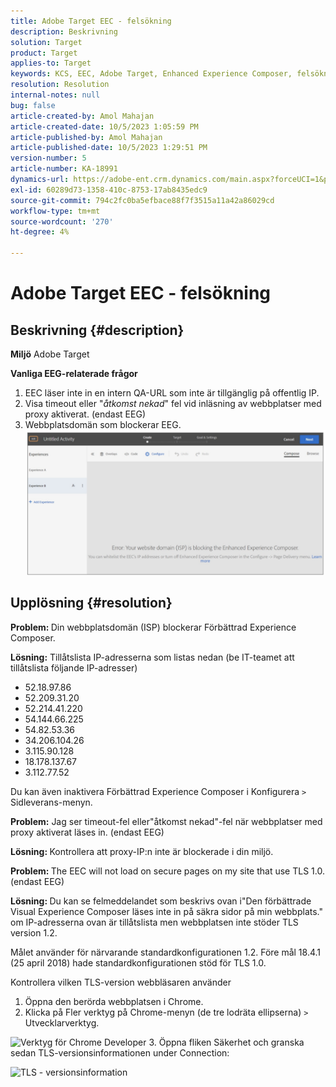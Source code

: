```yaml
---
title: Adobe Target EEC - felsökning
description: Beskrivning
solution: Target
product: Target
applies-to: Target
keywords: KCS, EEC, Adobe Target, Enhanced Experience Composer, felsökning
resolution: Resolution
internal-notes: null
bug: false
article-created-by: Amol Mahajan
article-created-date: 10/5/2023 1:05:59 PM
article-published-by: Amol Mahajan
article-published-date: 10/5/2023 1:29:51 PM
version-number: 5
article-number: KA-18991
dynamics-url: https://adobe-ent.crm.dynamics.com/main.aspx?forceUCI=1&pagetype=entityrecord&etn=knowledgearticle&id=4ba71ee9-7f63-ee11-be6e-6045bd006b3d
exl-id: 60289d73-1358-410c-8753-17ab8435edc9
source-git-commit: 794c2fc0ba5efbace88f7f3515a11a42a86029cd
workflow-type: tm+mt
source-wordcount: '270'
ht-degree: 4%

---
```


# Adobe Target EEC - felsökning

## Beskrivning {#description}


<b>Miljö</b>
Adobe Target

<b>Vanliga EEG-relaterade frågor</b>
1. EEC läser inte in en intern QA-URL som inte är tillgänglig på offentlig IP.
2. Visa timeout eller &quot;*åtkomst nekad*&quot; fel vid inläsning av webbplatser med proxy aktiverat. (endast EEG)
3. Webbplatsdomän som blockerar EEG.
   <br>![](assets/___4ca71ee9-7f63-ee11-be6e-6045bd006b3d___.png)

## Upplösning {#resolution}


<b>Problem: </b>Din webbplatsdomän (ISP) blockerar Förbättrad Experience Composer.

<b>Lösning:</b> Tillåtslista IP-adresserna som listas nedan (be IT-teamet att tillåtslista följande IP-adresser)



- 52.18.97.86
- 52.209.31.20
- 52.214.41.220
- 54.144.66.225
- 54.82.53.36
- 34.206.104.26
- 3.115.90.128
- 18.178.137.67
- 3.112.77.52


Du kan även inaktivera Förbättrad Experience Composer i Konfigurera `>`  Sidleverans-menyn.





<b>Problem:</b> Jag ser timeout-fel eller&quot;åtkomst nekad&quot;-fel när webbplatser med proxy aktiverat läses in. (endast EEG)

<b>Lösning: </b>Kontrollera att proxy-IP:n inte är blockerade i din miljö.



<b>Problem: </b>The EEC will not load on secure pages on my site that use TLS 1.0. (endast EEG)

<b>Lösning: </b>Du kan se felmeddelandet som beskrivs ovan i&quot;Den förbättrade Visual Experience Composer läses inte in på säkra sidor på min webbplats.&quot; om IP-adresserna ovan är tillåtslista men webbplatsen inte stöder TLS version 1.2.

Målet använder för närvarande standardkonfigurationen 1.2. Före mål 18.4.1 (25 april 2018) hade standardkonfigurationen stöd för TLS 1.0.

Kontrollera vilken TLS-version webbläsaren använder
1. Öppna den berörda webbplatsen i Chrome.
2. Klicka på Fler verktyg på Chrome-menyn (de tre lodräta ellipserna) `>`  Utvecklarverktyg.

![Verktyg för Chrome Developer](https://experienceleague.adobe.com/docs/target/assets/chrome-developer-tools.png?lang=en)
3. Öppna fliken Säkerhet och granska sedan TLS-versionsinformationen under Connection:

![TLS - versionsinformation](https://experienceleague.adobe.com/docs/target/assets/chrome-tls-version.png?lang=en)
